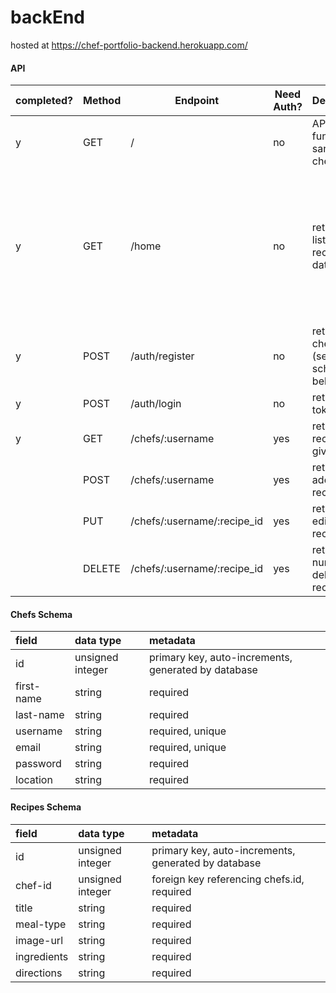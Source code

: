 # backEnd

hosted at
https://chef-portfolio-backend.herokuapp.com/

#### API

| completed? | Method | Endpoint                  | Need Auth? | Description                                    | Notes                                                                                                          |
| ---------- | ------ | ------------------------- | ---------- | ---------------------------------------------- | -------------------------------------------------------------------------------------------------------------- |
| y          | GET    | /                         | no         | API functional sanity check                    |  |
| y          | GET    | /home                     | no         | returns a list of all recipes in database      |     can include optional recipes search in req.body, eg: .get('/home', {chef_id: 1}) or .get('/home', {meal_type: dinner})                                                                                                           |
| y          | POST   | /auth/register            | no         | returns new chef info (see chefs schema below) |                                                                                                                |
| y          | POST   | /auth/login               | no         | returns token                                  |                                                                                                                |
| y          | GET    | /chefs/:username           | yes        | returns all recipes for given chef             |                                                                                                                |
|            | POST   | /chefs/:username           | yes        | returns added recipe                           |                                                                                                                |
|            | PUT    | /chefs/:username/:recipe_id | yes        | returns edited recipe                          |                                                                                                                |
|            | DELETE | /chefs/:username/:recipe_id | yes        | returns the number of deleted records              |                                                                                                                |

#### Chefs Schema

| field      | data type        | metadata                                            |
| :--------- | :--------------- | :-------------------------------------------------- |
| id         | unsigned integer | primary key, auto-increments, generated by database |
| first-name | string           | required                                            |
| last-name  | string           | required                                            |
| username   | string           | required, unique                                    |
| email      | string           | required, unique                                    |
| password   | string           | required                                            |
| location   | string           | required                                            |

#### Recipes Schema

| field       | data type        | metadata                                            |
| :---------- | :--------------- | :-------------------------------------------------- |
| id          | unsigned integer | primary key, auto-increments, generated by database |
| chef-id     | unsigned integer | foreign key referencing chefs.id, required          |
| title       | string           | required                                            |
| meal-type   | string           | required                                            |
| image-url   | string           | required                                            |
| ingredients | string           | required                                            |
| directions  | string           | required                                            |
